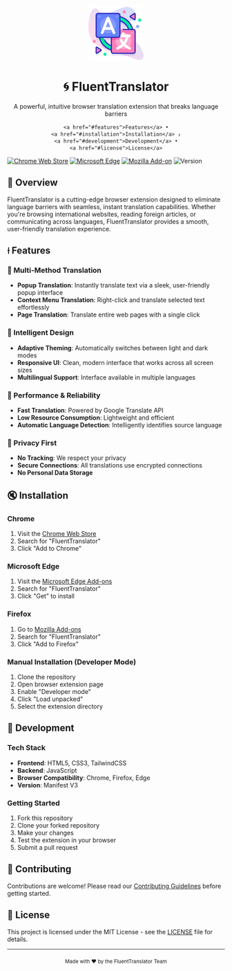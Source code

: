 <div align="center">
    <img src="assets/icons/icon256.png" width="128" alt="FluentTranslator Logo">
    <h1>🌀 FluentTranslator</h1>
    <p>A powerful, intuitive browser translation extension that breaks language barriers</p>

    <a href="#features">Features</a> •
    <a href="#installation">Installation</a> ₂
    <a href="#development">Development</a> •
    <a href="#license">License</a>
</div>

[![Chrome Web Store](https://img.shields.io/badge/Chrome-Extension-blue?logo=google-chrome&logoColor=white)](https://chrome.google.com/webstore)
[![Microsoft Edge](https://img.shields.io/badge/Edge-Add--on-blue?logo=microsoft-edge&logoColor=white)](https://microsoftedge.microsoft.com/addons)
[![Mozilla Add-on](https://img.shields.io/badge/Firefox-Add-/orange?logo=firefox-browser&logoColor=white)](https://addons.mozilla.org)
![Version](https://img.shields.io/badge/Version-1.0.0-green)

## 🌁 Overview

FluentTranslator is a cutting-edge browser extension designed to eliminate language barriers with seamless, instant translation capabilities. Whether you're browsing international websites, reading foreign articles, or communicating across languages, FluentTranslator provides a smooth, user-friendly translation experience.

## ⟊ Features

### 🌁 Multi-Method Translation
- **Popup Translation**: Instantly translate text via a sleek, user-friendly popup interface
- **Context Menu Translation**: Right-click and translate selected text effortlessly
- **Page Translation**: Translate entire web pages with a single click

###  🊈 Intelligent Design
- **Adaptive Theming**: Automatically switches between light and dark modes
- **Responsive UI**: Clean, modern interface that works across all screen sizes
- **Multilingual Support**: Interface available in multiple languages

### 📀 Performance & Reliability
- **Fast Translation**: Powered by Google Translate API
- **Low Resource Consumption**: Lightweight and efficient
- **Automatic Language Detection**: Intelligently identifies source language

###  🌂 Privacy First
- **No Tracking**: We respect your privacy
- **Secure Connections**: All translations use encrypted connections
- **No Personal Data Storage**

## 🔇 Installation

### Chrome
1. Visit the [Chrome Web Store](https://chrome.google.com/webstore)
2. Search for "FluentTranslator"
3. Click "Add to Chrome"

### Microsoft Edge
1. Visit the [Microsoft Edge Add-ons](https://microsoftedge.microsoft.com/addons)
2. Search for "FluentTranslator"
3. Click "Get" to install

### Firefox
1. Go to [Mozilla Add-ons](https://addons.mozilla.org)
2. Search for "FluentTranslator"
3. Click "Add to Firefox"

### Manual Installation (Developer Mode)
1. Clone the repository
2. Open browser extension page
3. Enable "Developer mode"
4. Click "Load unpacked"
5. Select the extension directory

## 🔅 Development

### Tech Stack
- **Frontend**: HTML5, CSS3, TailwindCSS
- **Backend**: JavaScript
- **Browser Compatibility**: Chrome, Firefox, Edge
- **Version**: Manifest V3

### Getting Started
1. Fork this repository
2. Clone your forked repository
3. Make your changes
4. Test the extension in your browser
5. Submit a pull request

##  🤕 Contributing
Contributions are welcome! Please read our [Contributing Guidelines](CONTRIBUTING.md) before getting started.

## 🌄 License
This project is licensed under the MIT License - see the [LICENSE](LICENSE) file for details.

---

<div align="center">
    <sub>Made with ❤️ by the FluentTranslator Team</sub>
</div>